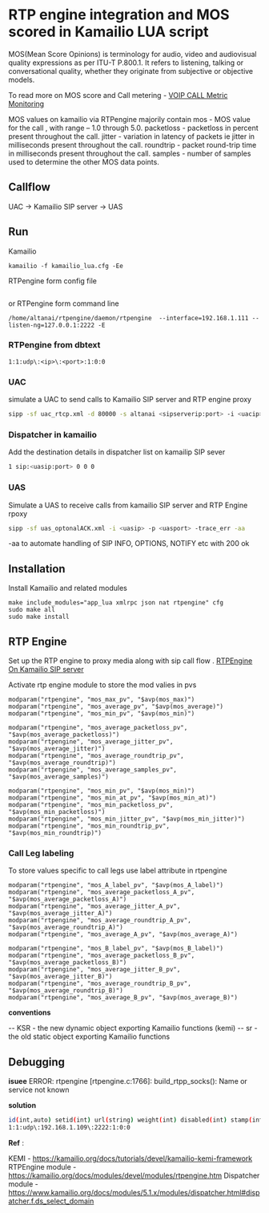 #  RTP engine integration and MOS scored in Kamailio LUA script

MOS(Mean Score Opinions) is terminology for audio, video and audiovisual quality expressions as per ITU-T P.800.1. It refers to listening, talking or conversational quality, whether they originate from subjective or objective models.

To read more on MOS score and Call metering - 
[VOIP CALL Metric Monitoring](https://telecom.altanai.com/2018/04/17/voip-call-metric-monitoring/)

MOS values on kamailio via RTPengine majorily contain 
mos - MOS value for the call , with range – 1.0 through 5.0.
packetloss - packetloss in percent present throughout the call.
jitter - variation in latency of packets ie jitter in milliseconds present throughout the call.
roundtrip - packet round-trip time in milliseconds present throughout the call.
samples -  number of samples used to determine the other MOS data points.

## Callflow 

UAC -> Kamailio SIP server -> UAS 

## Run 

Kamailio
```
kamailio -f kamailio_lua.cfg -Ee
```

RTPengine form config file 
```bash

```
or 
RTPengine form command line  
```baah
/home/altanai/rtpengine/daemon/rtpengine  --interface=192.168.1.111 --listen-ng=127.0.0.1:2222 -E
```

### RTPengine from dbtext
```
1:1:udp\:<ip>\:<port>:1:0:0
```

### UAC
simulate a UAC to send calls to Kamailio SIP server and RTP engine proxy
```bash
sipp -sf uac_rtcp.xml -d 80000 -s altanai <sipserverip:port> -i <uacip> -p <uacport>  -m 1 -rp 1 -max_retrans 1
```

### Dispatcher in kamailio

Add the destination details in dispatcher list on kamailip SIP sever
```bash
1 sip:<uasip:port> 0 0 0
```

### UAS
Simulate a UAS to receive calls from kamailio SIP server and RTP Engine rpoxy
```bash
sipp -sf uas_optonalACK.xml -i <uasip> -p <uasport> -trace_err -aa
```
-aa to automate handling of SIP INFO, OPTIONS, NOTIFY etc with 200 ok

## Installation 

Install Kamailio and related modules 

```
make include_modules="app_lua xmlrpc json nat rtpengine" cfg
sudo make all
sudo make install
```

## RTP Engine 

Set up the RTP engine to proxy media along with sip call flow .
[RTPEngine On Kamailio SIP server](https://telecom.altanai.com/2018/04/03/rtp-engine-on-kamailio-sip-server/)

Activate rtp engine module to store the mod valies in pvs 
```
modparam("rtpengine", "mos_max_pv", "$avp(mos_max)")
modparam("rtpengine", "mos_average_pv", "$avp(mos_average)")
modparam("rtpengine", "mos_min_pv", "$avp(mos_min)")

modparam("rtpengine", "mos_average_packetloss_pv", "$avp(mos_average_packetloss)")
modparam("rtpengine", "mos_average_jitter_pv", "$avp(mos_average_jitter)")
modparam("rtpengine", "mos_average_roundtrip_pv", "$avp(mos_average_roundtrip)")
modparam("rtpengine", "mos_average_samples_pv", "$avp(mos_average_samples)")

modparam("rtpengine", "mos_min_pv", "$avp(mos_min)")
modparam("rtpengine", "mos_min_at_pv", "$avp(mos_min_at)")
modparam("rtpengine", "mos_min_packetloss_pv", "$avp(mos_min_packetloss)")
modparam("rtpengine", "mos_min_jitter_pv", "$avp(mos_min_jitter)")
modparam("rtpengine", "mos_min_roundtrip_pv", "$avp(mos_min_roundtrip)")
```

### Call Leg labeling 

To store values specific to call legs use label attribute in rtpengine 
```
modparam("rtpengine", "mos_A_label_pv", "$avp(mos_A_label)")
modparam("rtpengine", "mos_average_packetloss_A_pv", "$avp(mos_average_packetloss_A)")
modparam("rtpengine", "mos_average_jitter_A_pv", "$avp(mos_average_jitter_A)")
modparam("rtpengine", "mos_average_roundtrip_A_pv", "$avp(mos_average_roundtrip_A)")
modparam("rtpengine", "mos_average_A_pv", "$avp(mos_average_A)")

modparam("rtpengine", "mos_B_label_pv", "$avp(mos_B_label)")
modparam("rtpengine", "mos_average_packetloss_B_pv", "$avp(mos_average_packetloss_B)")
modparam("rtpengine", "mos_average_jitter_B_pv", "$avp(mos_average_jitter_B)")
modparam("rtpengine", "mos_average_roundtrip_B_pv", "$avp(mos_average_roundtrip_B)")
modparam("rtpengine", "mos_average_B_pv", "$avp(mos_average_B)")
```

**conventions**

-- KSR - the new dynamic object exporting Kamailio functions (kemi)
-- sr - the old static object exporting Kamailio functions


## Debugging 

**isuee** ERROR: rtpengine [rtpengine.c:1766]: build_rtpp_socks(): Name or service not known

**solution**
```bash
id(int,auto) setid(int) url(string) weight(int) disabled(int) stamp(int)
1:1:udp\:192.168.1.109\:2222:1:0:0
```

**Ref** :

KEMI - https://kamailio.org/docs/tutorials/devel/kamailio-kemi-framework
RTPEngine module - https://kamailio.org/docs/modules/devel/modules/rtpengine.htm
Dispatcher module - https://www.kamailio.org/docs/modules/5.1.x/modules/dispatcher.html#dispatcher.f.ds_select_domain